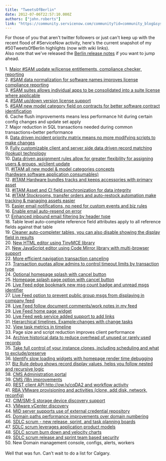 ```yaml
---
title: "TweetsOfBerlin"
date: 2012-07-06T22:57:10.000Z
authors: ["john.roberts"]
link: "https://community.servicenow.com/community?id=community_blog&sys_id=456daa29dbd0dbc01dcaf3231f961926"
---
```

<p>For those of you that aren't twitter followers or just can't keep up with the recent flood of #ServiceNow activity, here's the current snapshot of my #50TweetsOfBerlin highlights (now with wiki links). <br />Also note that we've released the <a title="ki.servicenow.com/index.php?title=Berlin_Release_Notes" href="http://wiki.servicenow.com/index.php?title=Berlin_Release_Notes">Berlin release notes</a> if you want to jump ahead.<!--break--><br /><br /> 1. <a title="t.ly/M88r4E" href="http://bit.ly/M88r4E">Major #SAM update w/license entitlements, compliance checker, reporting</a> <br /> 2. <a title="t.ly/M88r4E" href="http://bit.ly/M88r4E">#SAM data normalization for software names improves license compliance reporting</a> <br /> 3. <a title="t.ly/M88r4E" href="http://bit.ly/M88r4E">#SAM suites allows individual apps to be consolidated into a suite license where applicable</a> <br /> 4. <a title="t.ly/M88r4E" href="http://bit.ly/M88r4E">#SAM up/down version license support</a> <br /> 5. <a title="t.ly/MYkLnm" href="http://bit.ly/MYkLnm">#SAM new model category field on contracts for better software contract identification</a> <br /> 6. Cache flush improvements means less performance hit during certain config changes and update set apply <br /> 7. Major reduction in SQL transactions needed during common transactions=better performance<br /> 8. <a title="t.ly/RjOMRM" href="http://bit.ly/RjOMRM">Data driven incident priority matrix means no more modifying scripts to make changes</a> <br /> 9. <a title="t.ly/RjOMRM" href="http://bit.ly/RjOMRM">Fully customizable client and server side data driven record matching (lookup) technology</a> <br /> 10. <a title="t.ly/RjOMRM" href="http://bit.ly/RjOMRM">Data driven assignment rules allow for greater flexibility for assigning users &amp; groups, w/client update</a> <br /> 11. <a title="t.ly/MLDzKe" href="http://bit.ly/MLDzKe">#ITAM all new model &amp; model categories concepts (hardware,software,application,consumables)</a> <br /> 12. <a title="t.ly/MLDzKe" href="http://bit.ly/MLDzKe">#ITAM Hardware bundles tracks and keeps accessories with primary asset</a> <br /> 13. <a title="t.ly/MLDzKe" href="http://bit.ly/MLDzKe">#ITAM Asset and CI field synchronization for data integrity</a> <br /> 14. <a title="t.ly/MLDzKe" href="http://bit.ly/MLDzKe">#ITAM Stockrooms, transfer orders and auto-restock automation make tracking &amp; managing assets easier</a> <br /> 15. <a title="co/rTwTfahn" href="http://t.co/rTwTfahn">Easier email notifications, no need for custom events and biz rules</a> <br /> 16. <a title="co/pLsUornX" href="http://t.co/pLsUornX">Enable email auto-resend on error</a> <br /> 17. <a title="co/RKCixE3Z" href="http://t.co/RKCixE3Z">Enhanced inbound email filtering by header type</a> <br /> 18. Table level auto-complete reference field attributes apply to all reference fields against that table<br /> 19. <a title="co/ehFikKP3" href="http://t.co/ehFikKP3">Cleaner auto-completer tables, you can also disable showing the display field in results</a> <br /> 20. <a title="co/Xy9Qe8hE" href="http://t.co/Xy9Qe8hE">New HTML editor using TinyMCE library</a> <br /> 21. <a title="co/XVYdsh2O" href="http://t.co/XVYdsh2O">New JavaScript editor using Code Mirror library with multi-browser support</a> <br /> 22. <a title="co/jii3kQf4" href="http://t.co/jii3kQf4">More efficient navigation transaction canceling</a> <br /> 23. <a title=".ly/bXAIl" href="http://ow.ly/bXAIl">Transaction quotas allow admins to control timeout limits by transaction type</a> <br /> 24. <a title=".ly/bXB2E" href="http://ow.ly/bXB2E">Optional homepage splash with cancel button</a> <br /> 25. <a title="ki.servicenow.com/index.php?title=Homepage_Splash_Page" href="http://wiki.servicenow.com/index.php?title=Homepage_Splash_Page">Homepage splash page option with cancel button</a><br /> 26. <a title="t.ly/MXk94h" href="http://bit.ly/MXk94h">Live Feed edge bookmark new msg count badge and unread msgs identifier</a> <br /> 27. <a title="t.ly/PjSeyi" href="http://bit.ly/PjSeyi">Live Feed option to prevent public group msgs from displaying in company feed</a> <br /> 28. <a title="t.ly/N8QZea" href="http://bit.ly/N8QZea">Live Feed follow document comments/work notes in my feed</a> <br /> 29. <a title="t.ly/Npz8l7" href="http://bit.ly/Npz8l7">Live Feed home page widget</a> <br /> 30. <a title="t.ly/L31X9G" href="http://bit.ly/L31X9G">Live Feed web service added support to add links</a> <br /> 31. <a title=".ly/i/M4Jd" href="http://ow.ly/i/M4Jd">Hierarchical timelines. Example:changes with change tasks</a> <br /> 32. <a title=".ly/ciB6O" href="http://ow.ly/ciB6O">View task metrics in timeline</a> <br /> 33. Page size and script reduction improves client performance<br /> 34. <a title=".ly/ciBCL" href="http://ow.ly/ciBCL">Archive historical data to reduce overhead of unused or rarely used records</a> <br /> 35. <a title=".ly/ciC6a" href="http://ow.ly/ciC6a">Take full control of your instance clones, including scheduling and what to exclude/preserve</a> <br /> 36. <a title=".ly/cqCs1" href="http://ow.ly/cqCs1">Identify slow loading widgets with homepage render time debugging</a> <br /> 37. <a title=".ly/cqDiN" href="http://ow.ly/cqDiN">Biz Rule debug shows record display values, helps you follow nested and recursive logic</a> <br /> 38. <a title=".ly/cqCQu" href="http://ow.ly/cqCQu">CMS Administration portal</a> <br /> 39. <a title=".ly/cqDu7" href="http://ow.ly/cqDu7">CMS i18n improvements</a> <br /> 40. <a title=".ly/cqDxl" href="http://ow.ly/cqDxl">REST client API http://ow.ly/cqDA2 and workflow activity</a> <br /> 41. <a title=".ly/cqDS7" href="http://ow.ly/cqDS7">RBA VMware provisioning and activities (clone, add disk, network, reconfig)</a> <br /> 42. <a title=".ly/cqDXs" href="http://ow.ly/cqDXs">CIM/SMI-S storage device discovery support</a> <br /> 43. <a title=".ly/cqE2j" href="http://ow.ly/cqE2j">VMware vCenter discovery</a> <br /> 44. <a title=".ly/cqE7v" href="http://ow.ly/cqE7v">MID server supports use of external credential repository</a> <br /> 45. <a title=".ly/cqEfR" href="http://ow.ly/cqEfR">Domain paths performance improvements over domain numbering</a> <br /> 46. <a title=".ly/cLFEC" href="http://ow.ly/cLFEC">SDLC scrum - new release, sprint, and task planning boards</a> <br /> 47. <a title=".ly/cLFEC" href="http://ow.ly/cLFEC">SDLC scrum leverages application product models</a> <br /> 48. <a title=".ly/cLFEC" href="http://ow.ly/cLFEC">SDLC scrum burn down and velocity charts</a> <br /> 49. <a title=".ly/cLFEC" href="http://ow.ly/cLFEC">SDLC scrum release and sprint team based security</a> <br /> 50. New Domain management console, configs, alerts, workers<br /><br />Well that was fun. Can't wait to do a list for Calgary.</p>